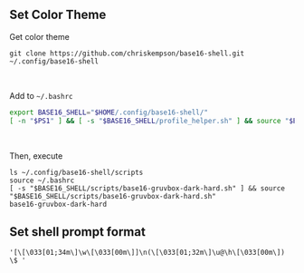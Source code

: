 ## Set Color Theme
Get color theme 
```
git clone https://github.com/chriskempson/base16-shell.git ~/.config/base16-shell
```

<br>

Add to `~/.bashrc`  
```bash
export BASE16_SHELL="$HOME/.config/base16-shell/"
[ -n "$PS1" ] && [ -s "$BASE16_SHELL/profile_helper.sh" ] && source "$BASE16_SHELL/profile_helper.sh"
```

<br>

Then, execute   
```
ls ~/.config/base16-shell/scripts
source ~/.bashrc
[ -s "$BASE16_SHELL/scripts/base16-gruvbox-dark-hard.sh" ] && source "$BASE16_SHELL/scripts/base16-gruvbox-dark-hard.sh"
base16-gruvbox-dark-hard
```

## Set shell prompt format
```
'[\[\033[01;34m\]\w\[\033[00m\]]\n(\[\033[01;32m\]\u@\h\[\033[00m\]) \$ '
```

